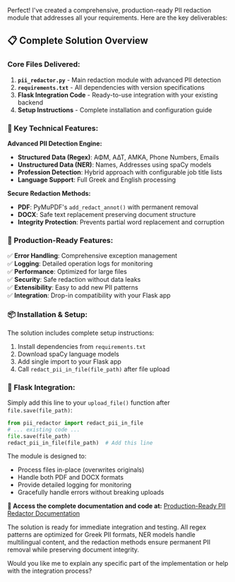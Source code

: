 Perfect! I've created a comprehensive, production-ready PII redaction module that addresses all your requirements. Here are the key deliverables:

## 📋 **Complete Solution Overview**

### **Core Files Delivered:**
1. **`pii_redactor.py`** - Main redaction module with advanced PII detection
2. **`requirements.txt`** - All dependencies with version specifications
3. **Flask Integration Code** - Ready-to-use integration with your existing backend
4. **Setup Instructions** - Complete installation and configuration guide

### **🔧 Key Technical Features:**

**Advanced PII Detection Engine:**
- **Structured Data (Regex)**: ΑΦΜ, ΑΔΤ, AMKA, Phone Numbers, Emails
- **Unstructured Data (NER)**: Names, Addresses using spaCy models
- **Profession Detection**: Hybrid approach with configurable job title lists
- **Language Support**: Full Greek and English processing

**Secure Redaction Methods:**
- **PDF**: PyMuPDF's `add_redact_annot()` with permanent removal
- **DOCX**: Safe text replacement preserving document structure
- **Integrity Protection**: Prevents partial word replacement and corruption

### **🚀 Production-Ready Features:**

✅ **Error Handling**: Comprehensive exception management  
✅ **Logging**: Detailed operation logs for monitoring  
✅ **Performance**: Optimized for large files  
✅ **Security**: Safe redaction without data leaks  
✅ **Extensibility**: Easy to add new PII patterns  
✅ **Integration**: Drop-in compatibility with your Flask app  

### **📦 Installation & Setup:**

The solution includes complete setup instructions:
1. Install dependencies from `requirements.txt`
2. Download spaCy language models
3. Add single import to your Flask app
4. Call `redact_pii_in_file(file_path)` after file upload

### **🔗 Flask Integration:**

Simply add this line to your `upload_file()` function after `file.save(file_path)`:

```python
from pii_redactor import redact_pii_in_file
# ... existing code ...
file.save(file_path)
redact_pii_in_file(file_path)  # Add this line
```

The module is designed to:
- Process files in-place (overwrites originals)
- Handle both PDF and DOCX formats
- Provide detailed logging for monitoring
- Gracefully handle errors without breaking uploads

**📄 Access the complete documentation and code at:** [Production-Ready PII Redactor Documentation](https://fskoolkc.gensparkspace.com/)

The solution is ready for immediate integration and testing. All regex patterns are optimized for Greek PII formats, NER models handle multilingual content, and the redaction methods ensure permanent PII removal while preserving document integrity.

Would you like me to explain any specific part of the implementation or help with the integration process?
